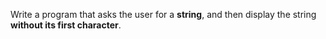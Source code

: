  Write a program that asks the user for a **string**, and then display the string **without its first character**.  